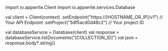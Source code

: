 import io.appwrite.Client
import io.appwrite.services.Database

val client = Client(context)
  .setEndpoint("https://[HOSTNAME_OR_IP]/v1") // Your API Endpoint
  .setProject("5df5acd0d48c2") // Your project ID

val databaseService = Database(client)
val response = databaseService.listDocuments("[COLLECTION_ID]")
val json = response.body?.string()